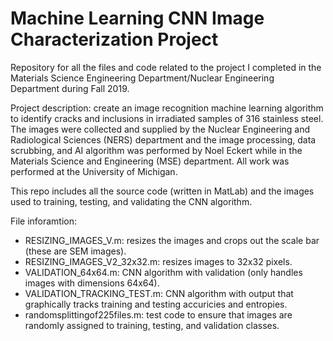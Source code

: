 # Machine Learning CNN Image Characterization Project
Repository for all the files and code related to the project I completed in the Materials Science Engineering Department/Nuclear Engineering Department during Fall 2019.

Project description: create an image recognition machine learning algorithm to identify cracks and inclusions in irradiated samples of 316 stainless steel. The images were collected and supplied by the Nuclear Engineering and Radiological Sciences (NERS) department and the image processing, data scrubbing, and AI algorithm was performed by Noel Eckert while in the Materials Science and Engineering (MSE) department. All work was performed at the University of Michigan.

This repo includes all the source code (written in MatLab) and the images used to training, testing, and validating the CNN algorithm.

File inforamtion:
* RESIZING_IMAGES_V.m: resizes the images and crops out the scale bar (these are SEM images).
* RESIZING_IMAGES_V2_32x32.m: resizes images to 32x32 pixels.
* VALIDATION_64x64.m: CNN algorithm with validation (only handles images with dimensions 64x64).
* VALIDATION_TRACKING_TEST.m: CNN algorithm with output that graphically tracks training and testing accuricies and entropies.
* randomsplittingof225files.m: test code to ensure that images are randomly assigned to training, testing, and validation classes.
